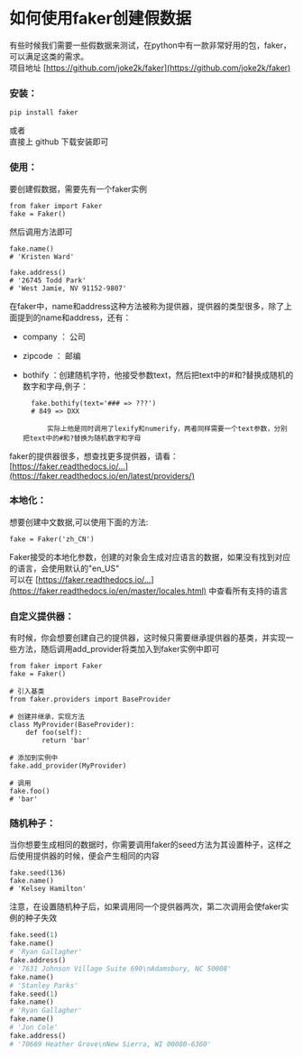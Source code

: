 如何使用faker创建假数据
==============

有些时候我们需要一些假数据来测试，在python中有一款非常好用的包，faker，可以满足这类的需求。  
项目地址 [https://github.com/joke2k/faker](https://github.com/joke2k/faker)

### 安装：

`pip install faker`

或者  
直接上 github 下载安装即可

### 使用：

要创建假数据，需要先有一个faker实例

    from faker import Faker
    fake = Faker()

然后调用方法即可

    fake.name()
    # 'Kristen Ward'
    
    fake.address()
    # '26745 Todd Park'
    # 'West Jamie, NV 91152-9807'

在faker中，name和address这种方法被称为提供器，提供器的类型很多，除了上面提到的name和address，还有：

* company ： 公司
* zipcode ： 邮编
* bothify ：创建随机字符，他接受参数text，然后把text中的#和?替换成随机的数字和字母,例子：

        fake.bothify(text='### => ???')
        # 849 => DXX
        
            实际上他是同时调用了lexify和numerify，两者同样需要一个text参数，分别把text中的#和?替换为随机数字和字母

    


faker的提供器很多，想查找更多提供器，请看：[https://faker.readthedocs.io/...](https://faker.readthedocs.io/en/latest/providers/)

### 本地化：

想要创建中文数据,可以使用下面的方法:

`fake = Faker('zh_CN')`

Faker接受的本地化参数，创建的对象会生成对应语言的数据，如果没有找到对应的语言，会使用默认的"en_US"  
可以在 [https://faker.readthedocs.io/...](https://faker.readthedocs.io/en/master/locales.html) 中查看所有支持的语言

### 自定义提供器：

有时候，你会想要创建自己的提供器，这时候只需要继承提供器的基类，并实现一些方法，随后调用add_provider将类加入到faker实例中即可

    from faker import Faker
    fake = Faker()
    
    # 引入基类
    from faker.providers import BaseProvider
    
    # 创建并继承，实现方法
    class MyProvider(BaseProvider):
        def foo(self):
            return 'bar'
    
    # 添加到实例中
    fake.add_provider(MyProvider)
    
    # 调用
    fake.foo()
    # 'bar'

### 随机种子：

当你想要生成相同的数据时，你需要调用faker的seed方法为其设置种子，这样之后使用提供器的时候，便会产生相同的内容

    fake.seed(136)
    fake.name()
    # 'Kelsey Hamilton'

注意，在设置随机种子后，如果调用同一个提供器两次，第二次调用会使faker实例的种子失效

```python
fake.seed(1)
fake.name()
# 'Ryan Gallagher'
fake.address()
# '7631 Johnson Village Suite 690\nAdamsbury, NC 50008'
fake.name()
# 'Stanley Parks'
fake.seed(1)
fake.name()
# 'Ryan Gallagher'
fake.name()
# 'Jon Cole'
fake.address()
# '70669 Heather Grove\nNew Sierra, WI 00080-6360'
```